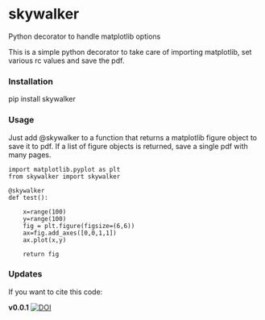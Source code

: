# skywalker
Python decorator to handle matplotlib options

This is a simple python decorator to take care of importing matplotlib, set various rc values and save the pdf.

### Installation

pip install skywalker

### Usage

Just add @skywalker to a function that returns a matplotlib figure object to save it to pdf. If a list of figure objects is returned, save a single pdf with many pages.


    import matplotlib.pyplot as plt
    from skywalker import skywalker

    @skywalker
    def test():

        x=range(100)
        y=range(100)
        fig = plt.figure(figsize=(6,6))
        ax=fig.add_axes([0,0,1,1])
        ax.plot(x,y)

        return fig


### Updates
If you want to cite this code:

**v0.0.1**  [![DOI](https://zenodo.org/badge/134632789.svg)](https://zenodo.org/badge/latestdoi/134632789)





